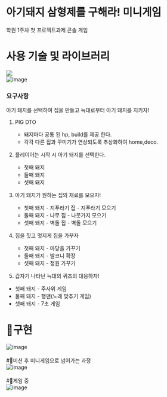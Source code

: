 # 아기돼지 삼형제를 구해라! 미니게임 
학원 1주차 첫 프로젝트과제 콘솔 게임
# 사용 기술 및 라이브러리
<img src="https://img.shields.io/badge/Java-007396?style=flat&logo=Java&logoColor=white"/></a><br>
![image](https://user-images.githubusercontent.com/120998460/219313471-fc771397-c776-4f21-adbf-60ad90d7899b.png)

### 요구사항

아기 돼지를 선택하여 집을 만들고 늑대로부터 아기 돼지를 지키자!

1. PIG DTO
    - 돼지마다 공통 된 hp, build를 제공 한다.
    - 각각 다른 집과 꾸미기가 연상되도록 추상화하여 home,deco.

1. 플레이어는 시작 시 아기 돼지를 선택한다.
    - 첫째 돼지
    - 둘째 돼지
    - 셋째 돼지

1. 아기 돼지가 원하는 집의 재료를 모으자!
    - 첫째 돼지 - 지푸라기 집 - 지푸라기 모으기
    - 둘째 돼지 - 나무 집 - 나뭇가지 모으기
    - 셋째 돼지 - 벽돌 집 - 벽돌 모으기

1. 집을 짓고 멋지게 집을 가꾸자
    - 첫째 돼지 - 마당을 가꾸기
    - 둘째 돼지 - 발코니 확장
    - 셋째 돼지 - 정원 가꾸기

 5. 갑자기 나타난 늑대의 퀴즈의 대응하자!

- 첫째 돼지 - 주사위 게임
- 둘째 돼지 - 행맨(노래 맞추기 게임)
- 셋째 돼지 - 7초 게임


# 🐖구현
![image](https://user-images.githubusercontent.com/120998460/230806999-1a8be74f-90e2-4361-9de7-06d8dd504b19.png)<br>
<br>
#🐖미션 후 미니게임으로 넘어가는 과정<br>
![image](https://user-images.githubusercontent.com/120998460/230807089-3ba1bb69-a746-4201-8a4d-acfcc4095cca.png)<br>
<br>
#🐖게임 중<br>
![image](https://user-images.githubusercontent.com/120998460/230807315-6582c65f-c8fc-4155-b864-1e7257729616.png)
